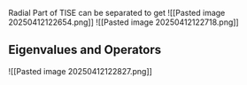 

Radial Part of TISE can be separated to get
![[Pasted image 20250412122654.png]]
![[Pasted image 20250412122718.png]]



## Eigenvalues and Operators
![[Pasted image 20250412122827.png]]

